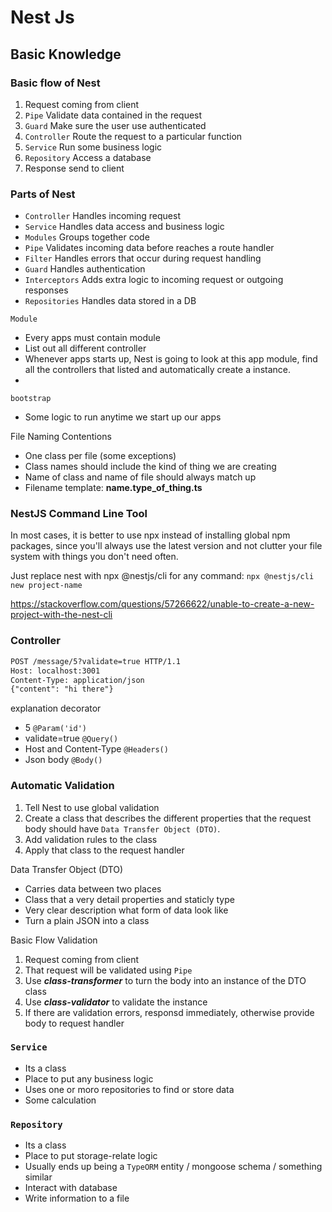 # Nest Js

## Basic Knowledge

### Basic flow of Nest

1. Request coming from client
1. `Pipe` Validate data contained in the request
1. `Guard` Make sure the user use authenticated
1. `Controller` Route the request to a particular function
1. `Service` Run some business logic
1. `Repository` Access a database
1. Response send to client

### Parts of Nest

- `Controller` Handles incoming request
- `Service` Handles data access and business logic
- `Modules` Groups together code
- `Pipe` Validates incoming data before reaches a route handler
- `Filter` Handles errors that occur during request handling
- `Guard` Handles authentication
- `Interceptors` Adds extra logic to incoming request or outgoing responses
- `Repositories` Handles data stored in a DB

`Module`

- Every apps must contain module
- List out all different controller
- Whenever apps starts up, Nest is going to look at this app module, find all the controllers that listed and automatically create a instance.
-  

`bootstrap`

- Some logic to run anytime we start up our apps

File Naming Contentions

- One class per file (some exceptions)
- Class names should include the kind of thing we are creating
- Name of class and name of file should always match up
- Filename template: **name.type_of_thing.ts**

### NestJS Command Line Tool

In most cases, it is better to use npx instead of installing global npm packages, since you'll always use the latest version and not clutter your file system with things you don't need often.

Just replace nest with npx @nestjs/cli for any command: `npx @nestjs/cli new project-name`

<https://stackoverflow.com/questions/57266622/unable-to-create-a-new-project-with-the-nest-cli>

### Controller

```txt
POST /message/5?validate=true HTTP/1.1
Host: localhost:3001
Content-Type: application/json
{"content": "hi there"}
```

explanation decorator

- 5 `@Param('id')`
- validate=true `@Query()`
- Host and Content-Type `@Headers()`
- Json body `@Body()`

### Automatic Validation

1. Tell Nest to use global validation
1. Create a class that describes the different properties that the request body should have `Data Transfer Object (DTO)`.
1. Add validation rules to the class
1. Apply that class to the request handler

Data Transfer Object (DTO)

- Carries data between two places
- Class that a very detail properties and staticly type
- Very clear description what form of data look like
- Turn a plain JSON into a class

Basic Flow Validation

1. Request coming from client
1. That request will be validated using `Pipe`
1. Use ***class-transformer*** to turn the body  into an instance of the DTO class
1. Use ***class-validator*** to validate the instance
1. If there are validation errors, responsd immediately, otherwise provide body to request handler

### `Service`

- Its a class
- Place to put any business logic
- Uses one or moro repositories to find or store data
- Some calculation

### `Repository`

- Its a class
- Place to put storage-relate logic
- Usually ends up being a `TypeORM` entity / mongoose schema / something similar
- Interact with database
- Write information to a file
